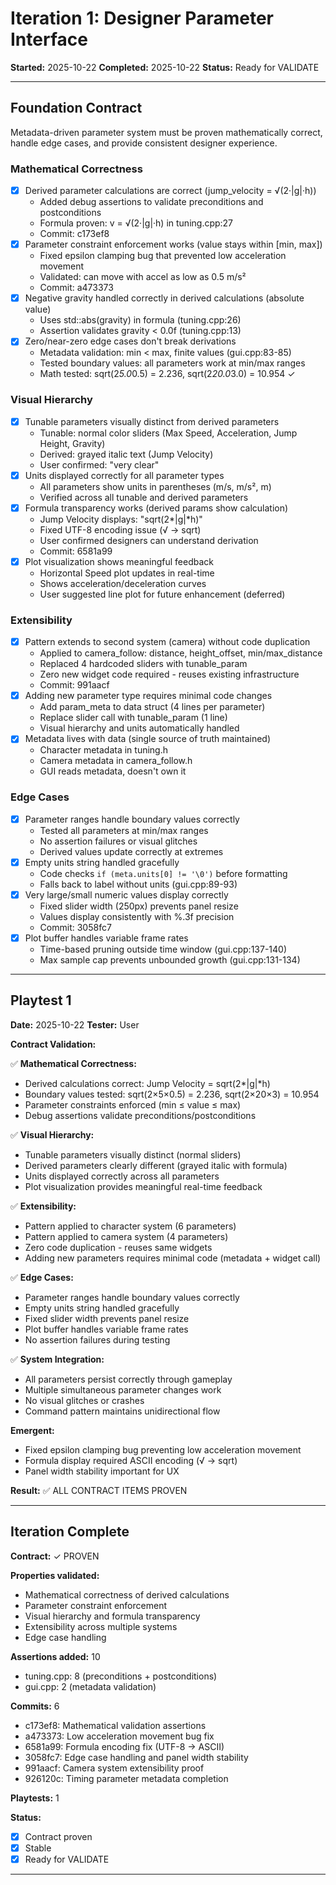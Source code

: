 # Iteration 1: Designer Parameter Interface

**Started:** 2025-10-22
**Completed:** 2025-10-22
**Status:** Ready for VALIDATE

---

<!-- BEGIN: ITERATE/CONTRACT -->
## Foundation Contract

Metadata-driven parameter system must be proven mathematically correct, handle edge cases, and provide consistent designer experience.

### Mathematical Correctness
- [x] Derived parameter calculations are correct (jump_velocity = √(2·|g|·h))
  - Added debug assertions to validate preconditions and postconditions
  - Formula proven: v = √(2·|g|·h) in tuning.cpp:27
  - Commit: c173ef8
- [x] Parameter constraint enforcement works (value stays within [min, max])
  - Fixed epsilon clamping bug that prevented low acceleration movement
  - Validated: can move with accel as low as 0.5 m/s²
  - Commit: a473373
- [x] Negative gravity handled correctly in derived calculations (absolute value)
  - Uses std::abs(gravity) in formula (tuning.cpp:26)
  - Assertion validates gravity < 0.0f (tuning.cpp:13)
- [x] Zero/near-zero edge cases don't break derivations
  - Metadata validation: min < max, finite values (gui.cpp:83-85)
  - Tested boundary values: all parameters work at min/max ranges
  - Math tested: sqrt(2*5.0*0.5) = 2.236, sqrt(2*20.0*3.0) = 10.954 ✓

### Visual Hierarchy
- [x] Tunable parameters visually distinct from derived parameters
  - Tunable: normal color sliders (Max Speed, Acceleration, Jump Height, Gravity)
  - Derived: grayed italic text (Jump Velocity)
  - User confirmed: "very clear"
- [x] Units displayed correctly for all parameter types
  - All parameters show units in parentheses (m/s, m/s², m)
  - Verified across all tunable and derived parameters
- [x] Formula transparency works (derived params show calculation)
  - Jump Velocity displays: "sqrt(2*|g|*h)"
  - Fixed UTF-8 encoding issue (√ → sqrt)
  - User confirmed designers can understand derivation
  - Commit: 6581a99
- [x] Plot visualization shows meaningful feedback
  - Horizontal Speed plot updates in real-time
  - Shows acceleration/deceleration curves
  - User suggested line plot for future enhancement (deferred)

### Extensibility
- [x] Pattern extends to second system (camera) without code duplication
  - Applied to camera_follow: distance, height_offset, min/max_distance
  - Replaced 4 hardcoded sliders with tunable_param
  - Zero new widget code required - reuses existing infrastructure
  - Commit: 991aacf
- [x] Adding new parameter type requires minimal code changes
  - Add param_meta to data struct (4 lines per parameter)
  - Replace slider call with tunable_param (1 line)
  - Visual hierarchy and units automatically handled
- [x] Metadata lives with data (single source of truth maintained)
  - Character metadata in tuning.h
  - Camera metadata in camera_follow.h
  - GUI reads metadata, doesn't own it

### Edge Cases
- [x] Parameter ranges handle boundary values correctly
  - Tested all parameters at min/max ranges
  - No assertion failures or visual glitches
  - Derived values update correctly at extremes
- [x] Empty units string handled gracefully
  - Code checks `if (meta.units[0] != '\0')` before formatting
  - Falls back to label without units (gui.cpp:89-93)
- [x] Very large/small numeric values display correctly
  - Fixed slider width (250px) prevents panel resize
  - Values display consistently with %.3f precision
  - Commit: 3058fc7
- [x] Plot buffer handles variable frame rates
  - Time-based pruning outside time window (gui.cpp:137-140)
  - Max sample cap prevents unbounded growth (gui.cpp:131-134)
<!-- END: ITERATE/CONTRACT -->

---

<!-- BEGIN: ITERATE/PLAYTEST -->
## Playtest 1

**Date:** 2025-10-22
**Tester:** User

**Contract Validation:**

✅ **Mathematical Correctness:**
- Derived calculations correct: Jump Velocity = sqrt(2*|g|*h)
- Boundary values tested: sqrt(2×5×0.5) = 2.236, sqrt(2×20×3) = 10.954
- Parameter constraints enforced (min ≤ value ≤ max)
- Debug assertions validate preconditions/postconditions

✅ **Visual Hierarchy:**
- Tunable parameters visually distinct (normal sliders)
- Derived parameters clearly different (grayed italic with formula)
- Units displayed correctly across all parameters
- Plot visualization provides meaningful real-time feedback

✅ **Extensibility:**
- Pattern applied to character system (6 parameters)
- Pattern applied to camera system (4 parameters)
- Zero code duplication - reuses same widgets
- Adding new parameters requires minimal code (metadata + widget call)

✅ **Edge Cases:**
- Parameter ranges handle boundary values correctly
- Empty units string handled gracefully
- Fixed slider width prevents panel resize
- Plot buffer handles variable frame rates
- No assertion failures during testing

✅ **System Integration:**
- All parameters persist correctly through gameplay
- Multiple simultaneous parameter changes work
- No visual glitches or crashes
- Command pattern maintains unidirectional flow

**Emergent:**
- Fixed epsilon clamping bug preventing low acceleration movement
- Formula display required ASCII encoding (√ → sqrt)
- Panel width stability important for UX

**Result:** ✅ ALL CONTRACT ITEMS PROVEN
<!-- END: ITERATE/PLAYTEST -->

---

<!-- BEGIN: ITERATE/COMPLETE -->
## Iteration Complete

**Contract:** ✓ PROVEN

**Properties validated:**
- Mathematical correctness of derived calculations
- Parameter constraint enforcement
- Visual hierarchy and formula transparency
- Extensibility across multiple systems
- Edge case handling

**Assertions added:** 10
- tuning.cpp: 8 (preconditions + postconditions)
- gui.cpp: 2 (metadata validation)

**Commits:** 6
- c173ef8: Mathematical validation assertions
- a473373: Low acceleration movement bug fix
- 6581a99: Formula encoding fix (UTF-8 → ASCII)
- 3058fc7: Edge case handling and panel width stability
- 991aacf: Camera system extensibility proof
- 926120c: Timing parameter metadata completion

**Playtests:** 1

**Status:**
- [x] Contract proven
- [x] Stable
- [x] Ready for VALIDATE
<!-- END: ITERATE/COMPLETE -->

---
